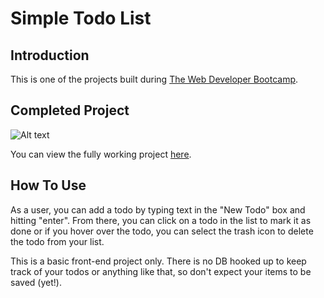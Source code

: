 # Simple Todo List

## Introduction

This is one of the projects built during [The Web Developer Bootcamp](https://www.udemy.com/the-web-developer-bootcamp/).

## Completed Project

![Alt text](imagecomingsoon)

You can view the fully working project [here](http://codepen.io/drewharris/full/oWvNpB/).

## How To Use
As a user, you can add a todo by typing text in the "New Todo" box and hitting "enter".  From there, you can click on a todo in the list to mark it as done or if you hover over the todo, you can select the trash icon to delete the todo from your list.

This is a basic front-end project only.  There is no DB hooked up to keep track of your todos or anything like that, so don't expect your items to be saved (yet!).
